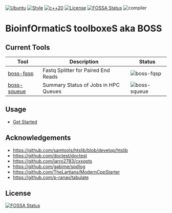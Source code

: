 [![Ubuntu](https://github.com/cauliyang/boss/actions/workflows/linux.yml/badge.svg)](https://github.com/cauliyang/boss/actions/workflows/linux.yml)
[![Style](https://github.com/cauliyang/boss/actions/workflows/style.yml/badge.svg)](https://github.com/cauliyang/boss/actions/workflows/style.yml)
[![c++20](https://img.shields.io/badge/C++-c%2B%2B20-green)](https://en.cppreference.com/w/cpp/20)
[![License](https://img.shields.io/github/license/cauliyang/boss)](https://github.com/cauliyang/boss/blob/main/LICENSE)
[![FOSSA Status](https://app.fossa.com/api/projects/git%2Bgithub.com%2Fcauliyang%2Fboss.svg?type=shield)](https://app.fossa.com/projects/git%2Bgithub.com%2Fcauliyang%2Fboss?ref=badge_shield)
![compiler](https://img.shields.io/badge/Compiler-GCC10%20%7C%20GCC11%20%7C%20GCC12-green)

# **B**ioinf**O**rmatic**S** toolboxe**S** aka **BOSS**

## Current Tools

| Tool                                   | Description                          | Status                                                           |
|----------------------------------------|--------------------------------------|------------------------------------------------------------------|
| [boss-fqsp](document/boss-fqsp.md)     | Fastq Splitter for Paired End Reads  | ![boss-fqsp](https://img.shields.io/badge/Version-1.0.3-green)   | 
| [boss-squeue](document/boss-squeue.md) | Summary Status of Jobs in HPC Queues | ![boss-squeue](https://img.shields.io/badge/Version-1.0.3-green) | 

## Usage

* [Get Started](document/get-start.md)

## Acknowledgements

- https://github.com/samtools/htslib/blob/develop/htslib
- https://github.com/doctest/doctest
- https://github.com/jarro2783/cxxopts
- https://github.com/gabime/spdlog
- https://github.com/TheLartians/ModernCppStarter
- https://github.com/p-ranav/tabulate

## License

[![FOSSA Status](https://app.fossa.com/api/projects/git%2Bgithub.com%2Fcauliyang%2Fboss.svg?type=large)](https://app.fossa.com/projects/git%2Bgithub.com%2Fcauliyang%2Fboss?ref=badge_large)